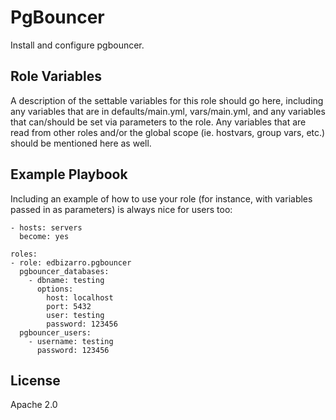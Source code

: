 PgBouncer
=========

Install and configure pgbouncer.

Role Variables
--------------

A description of the settable variables for this role should go here, including any variables that are in defaults/main.yml, vars/main.yml, and any variables that can/should be set via parameters to the role. Any variables that are read from other roles and/or the global scope (ie. hostvars, group vars, etc.) should be mentioned here as well.

Example Playbook
----------------

Including an example of how to use your role (for instance, with variables passed in as parameters) is always nice for users too:

    - hosts: servers
      become: yes

    roles:
    - role: edbizarro.pgbouncer
      pgbouncer_databases:
        - dbname: testing
          options:
            host: localhost
            port: 5432
            user: testing
            password: 123456
      pgbouncer_users:
        - username: testing
          password: 123456


License
-------

Apache 2.0
